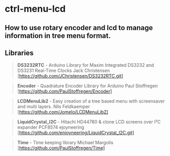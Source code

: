 # ctrl-menu-lcd
How to use rotary encoder and lcd to manage information in tree menu format.
-
Libraries
-
>**DS3232RTC** - Arduino Library for Maxim Integrated DS3232 and DS3231 Real-Time Clocks
>Jack Christensen [https://github.com/JChristensen/DS3232RTC.git]

>**Encoder** - Quadrature Encoder Library for Arduino
>Paul Stoffregen [https://github.com/PaulStoffregen/Encoder]

>**LCDMenuLib2** - Easy creation of a tree based menu with screensaver and multi layers.
>Nils Feldkaemper [https://github.com/Jomelo/LCDMenuLib2]

>**LiquidCrystal_I2C** - Hitachi HD44780 & clone LCD screens over I²C expander PCF8574
>ejoyneering [https://github.com/enjoyneering/LiquidCrystal_I2C.git]

>**Time** - Time keeping library
>Michael Margolis [https://github.com/PaulStoffregen/Time]
